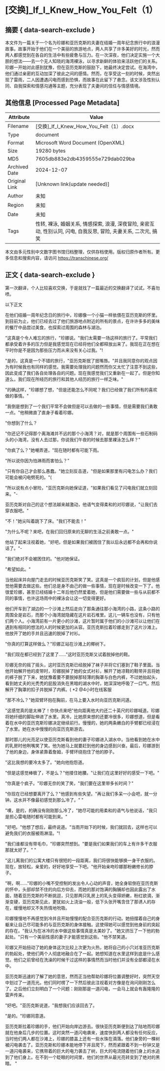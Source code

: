 # [交换]_If_I_Knew_How_You_Felt（1）



## 摘要  { data-search-exclude }

<!-- tcd_abstract -->
本文件为一篇关于一个名为珍娜和亚历克斯的夫妻在结婚一周年纪念旅行中的浪漫故事。故事开始于他们在一个美丽的旅游地点，两人共享了许多美好的时光，然而两人都感觉到在各自的生活中有些疲惫与压力。在一次深夜，他们决定实施一个大胆的想法——去一个无人知晓的海湾裸泳，以寻求新鲜的体验来活跃他们的关系。珍娜一开始对此感到犹豫，但在亚历克斯的鼓励下，她最终决定尝试。在海湾中，他们通过亲密的互动加深了彼此之间的感情。然而，在享受这一刻的时候，突然出现了雷雨，二人因遭遇闪电而感到恐惧，而故事在此留下了悬念。该文涉及性别认同、自我探索和情感沟通等主题，充分表现了夫妻间的信任与情感情境。

<!-- tcd_abstract_end -->

## 其他信息 [Processed Page Metadata]

| Attribute       | Value                                  |
|-----------------|----------------------------------------|
| Filename        | [交换]_If_I_Knew_How_You_Felt（1）.docx                             |
| Type            | document                                 |
| Format          | Microsoft Word Document (OpenXML)                               |
| Size            | 19280 bytes                           |
| MD5             | 7605db883e2db4359555e729dab029ba                                  |
| Archived Date   | 2024-12-07                             |
| Original Link   | [Unknown link(update needed)]                         |
| Author          | 未知                               |
| Region          | 未知                               |
| Date            | 未知                                 |
| Tags            | 性转, 裸泳, 婚姻关系, 情感探索, 浪漫, 深夜冒险, 亲密互动, 性别认同, 闪电, 自我反思, 冒险, 夫妻关系, 二次元, 搞笑                                 |

本文由多元性别中文数字图书馆归档整理，仅供存档使用。版权归原作者所有。更多信息和搜索内容，请访问 <https://transchinese.org/>


## 正文 { data-search-exclude }

<!-- tcd_main_text -->
第一次翻译，个人比较喜欢交换，于是就找了一篇最近的交换翻译了试试，不喜勿喷。

以下正文

在他们结婚一周年纪念日的旅行中，珍娜像一个小猫一样依偎在亚历克斯的怀里。到目前为止，他们已经去过了他们旅游地点附近的所有的景点，在许许多多的美味的餐厅中品尝过美食，也探索过周围的森林与湖泊。

"这真是个令人难忘的旅行，"珍娜说。"我们太需要一场这样的旅行了。平常我们都承受着许多的压力但是我感觉现在已经将他们全都释放出来了。我现在正在想在平时你是不是因为那些压力而从来没有关心过我。"!

"是的，这真是一个不错的旅行，"亚历克斯抿了抿嘴唇。"并且我同意你的观点因为有时候我也有同样的感觉。我需要处理我的问题然而你又太忙了注意不到这些，因此变成了我们各自处理各自的问题。现在我感觉我们又重新在一起了。但是你知道么，我们现在所经历的旅行和其他人经历的旅行一样乏味。"

"的确这样，"珍娜想了想，"但是还能怎么不同呢？我们已经做了我们所有的喜欢做的事情。"

"我倒是想到了一个我们平常不会做但是可以去做的一些事情，但是需要我们勇敢一点。"他稍微直了直身子看着珍娜。

"你想到了什么？

"你还记不记得那个离海滩并不远的那个小海湾？对，就是那个周围有一些石制码头的小海湾，没有人去过那，你说我们午夜的时候去那里裸泳怎么样？"

"你疯了么？"她嘲弄道，"现在随时都有可能下雨。

"所以说你因为怕淋雨而害怕么？"

"只有你自己才会那么愚蠢。"她立刻反击道，"但是如果那里有闪电怎么办？我们可能会被闪电劈死的。"(

"所以说有点小冒险，"亚历克斯向她保证道，"如果我们看见了闪电我们就立刻回来。"-

亚历克斯对自己的这个想法越来越激动，他语气变得柔和的对珍娜说，"让我们去穿衣服吧。"

"不！"她尖叫着跳下了床。"我们不能去！"

"为什么不呢？来吧，在我们回归原来的无聊的生活之前勇敢一点。"

他站了起来注视着她，"好吧，但是如果我们被困住了我以后永远都不会再和你说话了。"-

"我们绝对不会被困住的。"他对她保证。

"希望如此。"

当他起床并向屋门走去的时候亚历克斯笑了笑。这真是一个疯狂的计划，但是他感觉他需要去做这些。他们总是身不由己的做一些事情，现在是时候改变一下了。他很爱珍娜，甚至已经结婚十二年后他仍然爱着她，但是他们需要做一些与从前都不同的事情，也许这场雨中的裸泳会让这一切变得更好。

他们开车到了湖边的一个沙滩上然后走向了那条通往那小海湾的小路，这条小路的周围全是岩石，而那个小海湾就隐藏在这片岩石堆里。这儿一辆车也没有，只有他们两个人。小海湾前有一片更小的沙滩，这片暂时属于他们的小沙滩可以让他们在遇到有相同的想法的人的时候更加的从容。亚历克斯拉着珍娜走到了这片沙滩上。他放开了她的手并且迅速的脱掉了衬衫。

"你真的打算这样做么？"珍娜正站在沙滩上的椰树下。

"我们现在都已经到了这里了......"这时亚历克斯又试着脱掉他的鞋。

珍娜无奈的摇了摇头，这时亚历克斯已经脱掉了袜子并将它们塞到了鞋子里面。当他开始解开他的皮带时，珍娜脱掉了她的女式衬衫，解开了她凉鞋的鞋带并且将她的裤子脱了下来，她犹豫着要不要脱掉那轻薄的胸罩与白色内裤，不过她抬起头，看到她丈夫的光秃秃的屁股消失在黑暗的湖水中时，她深深地呼吸了一口气，然后解开了胸罩的扣子并脱掉了内裤。(
 *2 @4小时在线客服

"那不冷么？"她双臂环抱在胸前，在马上要入水时向亚历克斯问道。

"这感觉真的是太棒了！你快点来吧"他向距离他大约还二十英尺的珍娜喊道。珍娜将她纤细的脚趾伸进了水里。真冷，比她原来想的还要冷很多，珍娜想道，但是看着在水中的亚历克斯珍娜决定继续前行。慢慢的，她的两条嫩白的手臂都已经浸在了水里。她在水中慢慢的向亚历克斯游去。

那时那儿的光亮足以使亚历克斯看到他的妻子珍娜进入湖水中。当他看到她在水中的乳房时他咧嘴笑了笑。他为她马上就要赶到他的身边感到兴奋。最后，珍娜游到了他的身边，身体紧靠着詹姆，手臂环绕抱住了他的脖子。

"这比我想的要冷太多了。"她向他抱怨道。

"但是这感觉棒极了，不是么？"他搂住她腰。"让我们在这里好好的感受一下吧。"

"你真是个疯子。"珍娜无奈的笑了笑，"我们要在这里带多长时间？"

"你现在已经想要离开了么？"他感到有些失望。"再让我们多呆一小会吧，就一分钟。这水并不像最初感觉到那么冷了。" "

"噢，是的，的确没有刚刚那么冷了，"她尽可能的用柔和的语气与他说话，"我只是担心雷电随时都有可能到来。"

"好吧。"他想了想后，最终说道。"当雨开始下的时候，我们就回去，这样也可以避免我们的衣服被雨淋湿。"!

"我们谁都没有带毛巾，"珍娜突然想到。"要是我们如果我们的车上有许多干衣服那就太好了。" "

"这儿离我们的公寓大楼只有很短的一段距离，我们将很快能够换一身干衣服的。现在，放轻松，亲爱的，好好地享受一下吧。"他开始亲吻珍娜那粉嫩修长的脖子。

"啊，啊......"珍娜的小嘴不受控制的发出令人心动的声音，她全身软倒在亚历克斯的怀中，头部却禁不住的向后方仰去，而她的那对饱满的胸脯却也因此露出了水面，随着亚历克斯的不断挑逗，只见那两只乳房上的乳头变得娇嫩，粉红欲滴，渐渐变硬，亚历克斯见此，更犹如火上浇油一般，低下头张开嘴含住了那诱人的存在，缓慢地却又不失热情地吮吸。

珍娜慢慢地不再感觉到冷并且开始慢慢的配合亚历克斯的行动。她扭摆着自己的身躯来让自己尽可能多的与亚历克斯的身体接触。这使得她可以感觉到他身前的突起的存在。"我认为在冰冷的水中做这些事情真是太美妙了。"她又挤压了一下他的勃起处。"只有一个美丽性感的妻子才能感觉到这些。"他不禁笑道。

珍娜又开始扭动了她的身体这次比较上次更为火热，她将自己的小穴对准亚历克斯的勃起处，使他们两个人彻底地融合在了一起。她想知道在水里这样到底是什么感觉。他们之前曾经在洗澡的时候干过这样的事情然而当时他们并没有全部都浸在水中。

亚历克斯迅速的了解了她的意思，然而正当他帮助珍娜将位置调整好时，突然天空中划过了一道亮光。他们同时楞了一下然后彼此注视着对方像是在询问刚刚怎么了。之后他们立刻明白了一个问题：刚刚那是一道闪电，一会马上就会有轰隆隆的雷声传来。

"好吧。"亚历克斯说道，"我想我们应该回去了。

"是的。"珍娜同意道。

亚历克斯拉着珍娜的手，他们开始向岸边游去。很快亚历克斯便到达了陆地而珍娜就在他身后几步的位置。这时突然一道闪电袭来，速度快到两人都没有任何反应，当时他们两人都在沙滩上，珍娜的膝盖上还有一些水珠在滴落。他们身旁的一棵树被闪电袭击了。亚历克斯和珍娜本能地停下并且爬下，然而紧跟着不到一秒钟又是一道闪电袭来，它携带着的巨大的电力袭击了树，巨大的电流随着他们身上的水追到了他们身上。在不到一个眨眼的时间里，他们的世界从最光亮转变到了绝对的黑暗。 "
<!-- tcd_main_text_end -->

